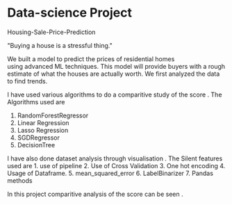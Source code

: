# Data-science Project 

Housing-Sale-Price-Prediction

"Buying a house is a stressful thing."

We built a model to predict the prices of residential homes  
using advanced ML techniques. This model will provide buyers with a 
rough estimate of what the houses are actually worth. We first analyzed the 
data to find trends. 

I have used various algorithms to do a comparitive study of the score .
The Algorithms used are 
1. RandomForestRegressor
2. Linear Regression 
3. Lasso Regression
4. SGDRegressor
5. DecisionTree

I have also done dataset analysis through visualisation . 
The Silent features used are 1. use of pipeline 2. Use of Cross Validation 3. One hot encoding  4. Usage of Dataframe. 5. mean_squared_error 6. LabelBinarizer  7. Pandas methods

In this project comparitive analysis of the score can be seen .
